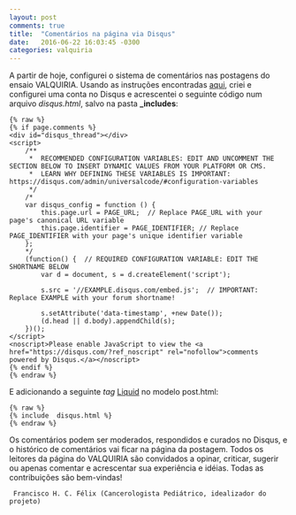 ```yaml
---
layout: post
comments: true
title:  "Comentários na página via Disqus"
date:   2016-06-22 16:03:45 -0300
categories: valquiria
---
```


A partir de hoje, configurei o sistema de comentários nas postagens do ensaio VALQUIRIA. Usando as instruções encontradas [aqui](https://help.disqus.com/customer/portal/articles/472138-jekyll-installation-instructions), criei e configurei uma conta no Disqus e acrescentei o seguinte código num arquivo _disqus.html_, salvo na pasta **\_includes**:

```
{% raw %}
{% if page.comments %}
<div id="disqus_thread"></div>
<script>
    /**
     *  RECOMMENDED CONFIGURATION VARIABLES: EDIT AND UNCOMMENT THE SECTION BELOW TO INSERT DYNAMIC VALUES FROM YOUR PLATFORM OR CMS.
     *  LEARN WHY DEFINING THESE VARIABLES IS IMPORTANT: https://disqus.com/admin/universalcode/#configuration-variables
     */
    /*
    var disqus_config = function () {
        this.page.url = PAGE_URL;  // Replace PAGE_URL with your page's canonical URL variable
        this.page.identifier = PAGE_IDENTIFIER; // Replace PAGE_IDENTIFIER with your page's unique identifier variable
    };
    */
    (function() {  // REQUIRED CONFIGURATION VARIABLE: EDIT THE SHORTNAME BELOW
        var d = document, s = d.createElement('script');

        s.src = '//EXAMPLE.disqus.com/embed.js';  // IMPORTANT: Replace EXAMPLE with your forum shortname!

        s.setAttribute('data-timestamp', +new Date());
        (d.head || d.body).appendChild(s);
    })();
</script>
<noscript>Please enable JavaScript to view the <a href="https://disqus.com/?ref_noscript" rel="nofollow">comments powered by Disqus.</a></noscript>
{% endif %}
{% endraw %}
```

E adicionando a seguinte _tag_ [Liquid](https://github.com/Shopify/liquid/wiki/liquid-for-designers) no modelo post.html:

```
{% raw %}
{% include  disqus.html %}
{% endraw %}
```

Os comentários podem ser moderados, respondidos e curados no Disqus, e o histórico de comentários vai ficar na página da postagem. Todos os leitores da página do VALQUIRIA são convidados a opinar, criticar, sugerir ou apenas comentar e acrescentar sua experiência e idéias. Todas as contribuições são bem-vindas!

``` Francisco H. C. Félix (Cancerologista Pediátrico, idealizador do projeto)```
